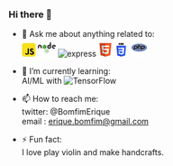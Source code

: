 ### Hi there 👋

- 💬 Ask me about anything related to:<br>
![JS](images/javascript.png) ![nodejs](images/nodejs.png) ![express](image/express.png) ![html5](images/html.png) ![css3](images/css3.png) ![php](images/php.png)

- 🌱 I’m currently learning:<br> 
AI/ML with ![TensorFlow](images/tensorflow.png)

- 📫 How to reach me:<br>
twitter: @BomfimErique<br>
email  : erique.bomfim@gmail.com<br>

- ⚡ Fun fact:<br>
I love play violin and make handcrafts.

<!--
**eriquebomfim/eriquebomfim** is a ✨ _special_ ✨ repository because its `README.md` (this file) appears on your GitHub profile.

Here are some ideas to get you started:

- 🔭 I’m currently working on ...
- 🌱 I’m currently learning ...
- 👯 I’m looking to collaborate on ...
- 🤔 I’m looking for help with ...
- 💬 Ask me about ...
- 📫 How to reach me: ...
- 😄 Pronouns: ...
- ⚡ Fun fact: ...
-->


